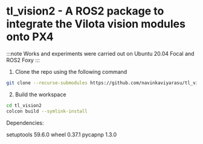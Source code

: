 # tl_vision2 - A ROS2 package to integrate the Vilota vision modules onto PX4

:::note
Works and experiments were carried out on Ubuntu 20.04 Focal and ROS2 Foxy
:::

1. Clone the repo using the following command

```bash
git clone --recurse-submodules https://github.com/navinkaviyarasu/tl_vision2.git
```

2. Build the workspace

```bash
cd tl_vision2
colcon build --symlink-install
```

Dependencies:

setuptools 59.6.0
wheel 0.37.1
pycapnp 1.3.0


